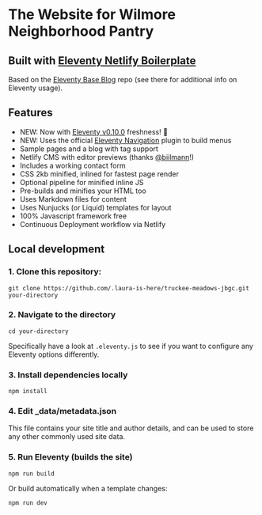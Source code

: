 # The Website for Wilmore Neighborhood Pantry

## Built with [Eleventy Netlify Boilerplate](https://github.com/danurbanowicz/eleventy-netlify-boilerplate)

Based on the [Eleventy Base Blog](https://github.com/11ty/eleventy-base-blog) repo (see there for additional info on Eleventy usage).

## Features

- NEW: Now with [Eleventy v0.10.0](https://github.com/11ty/eleventy/releases/tag/v0.10.0) freshness! :doughnut:
- NEW: Uses the official [Eleventy Navigation](https://www.11ty.dev/docs/plugins/navigation/) plugin to build menus
- Sample pages and a blog with tag support
- Netlify CMS with editor previews (thanks [@biilmann](https://github.com/biilmann)!)
- Includes a working contact form
- CSS 2kb minified, inlined for fastest page render
- Optional pipeline for minified inline JS
- Pre-builds and minifies your HTML too
- Uses Markdown files for content
- Uses Nunjucks (or Liquid) templates for layout
- 100% Javascript framework free
- Continuous Deployment workflow via Netlify

## Local development

### 1. Clone this repository:

```
git clone https://github.com/.laura-is-here/truckee-meadows-jbgc.git your-directory
```

### 2. Navigate to the directory

```
cd your-directory
```

Specifically have a look at `.eleventy.js` to see if you want to configure any Eleventy options differently.

### 3. Install dependencies locally

```
npm install
```

### 4. Edit \_data/metadata.json

This file contains your site title and author details, and can be used to store any other commonly used site data.

### 5. Run Eleventy (builds the site)

```
npm run build
```

Or build automatically when a template changes:

```
npm run dev
```
